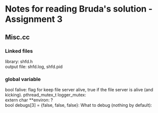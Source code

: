 # Notes for reading Bruda's solution - Assignment 3
## Misc.cc
### Linked files
library: shfd.h \
output file: shfd.log, shfd.pid
### global variable
bool falive: flag for keep file server alive, true if the file server is alive (and kicking).
pthread_mutex_t logger_mutex: \
extern char **environ: ? \
bool debugs[3] = {false, false, false}: What to debug (nothing by default):
